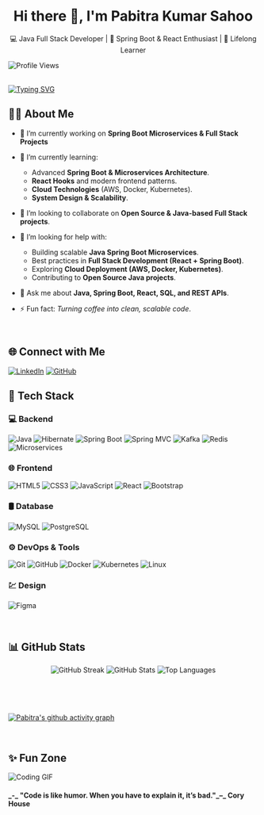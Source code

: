 <h1 align="center"> Hi there 👋, I'm Pabitra Kumar Sahoo </h1>

<p align="center"> 💻 Java Full Stack Developer | 🚀 Spring Boot & React Enthusiast | 🌱 Lifelong Learner </p>

![Profile Views](https://komarev.com/ghpvc/?username=Pabitra-33&label=Profile%20Views&color=0e75b6&style=flat)
<br><br>

[![Typing SVG](https://readme-typing-svg.herokuapp.com?font=Fira+Code&pause=1000&color=0CF7E6&width=500&lines=Java+Full+Stack+Developer;Spring+Boot+%7C+React+%7C+SQL;Problem+Solver+%7C+Lifelong+Learner;Open+Source+Contributor)](https://git.io/typing-svg) 
<br>

## 🙋‍♂️ About Me

- 🔭 I’m currently working on **Spring Boot Microservices & Full Stack Projects**
  
- 🌱 I’m currently learning:
  - Advanced **Spring Boot & Microservices Architecture**.
  - **React Hooks** and modern frontend patterns.
  - **Cloud Technologies** (AWS, Docker, Kubernetes).
  - **System Design & Scalability**.
    
- 👯 I’m looking to collaborate on **Open Source & Java-based Full Stack projects**.
  
- 🤝 I’m looking for help with:
  - Building scalable **Java Spring Boot Microservices**.
  - Best practices in **Full Stack Development (React + Spring Boot)**.
  - Exploring **Cloud Deployment (AWS, Docker, Kubernetes)**.
  - Contributing to **Open Source Java projects**.
    
- 💬 Ask me about **Java, Spring Boot, React, SQL, and REST APIs**.
  
- ⚡ Fun fact: *Turning coffee into clean, scalable code*.

<br>

## 🌐 Connect with Me
[![LinkedIn](https://img.shields.io/badge/LinkedIn-0077B5?style=for-the-badge&logo=linkedin&logoColor=white)](https://www.linkedin.com/in/pabitra-kumar1412/)  [![GitHub](https://img.shields.io/badge/GitHub-181717?style=for-the-badge&logo=github&logoColor=white)](https://github.com/Pabitra-33) 
<br>

## 🚀 Tech Stack

### 💻 Backend
![Java](https://img.shields.io/badge/Java-ED8B00?style=for-the-badge&logo=openjdk&logoColor=white)
![Hibernate](https://img.shields.io/badge/Hibernate-59666C?style=for-the-badge&logo=hibernate&logoColor=white)
![Spring Boot](https://img.shields.io/badge/Spring%20Boot-6DB33F?style=for-the-badge&logo=springboot&logoColor=white)
![Spring MVC](https://img.shields.io/badge/Spring%20MVC-6DB33F?style=for-the-badge&logo=spring&logoColor=white)
![Kafka](https://img.shields.io/badge/Kafka-231F20?style=for-the-badge&logo=apachekafka&logoColor=white)
![Redis](https://img.shields.io/badge/Redis-DC382D?style=for-the-badge&logo=redis&logoColor=white)
![Microservices](https://img.shields.io/badge/Microservices-4285F4?style=for-the-badge&logo=cloud&logoColor=white)
<br>

### 🌐 Frontend
![HTML5](https://img.shields.io/badge/HTML5-E34F26?style=for-the-badge&logo=html5&logoColor=white)
![CSS3](https://img.shields.io/badge/CSS3-1572B6?style=for-the-badge&logo=css3&logoColor=white)
![JavaScript](https://img.shields.io/badge/JavaScript-F7DF1E?style=for-the-badge&logo=javascript&logoColor=black)
![React](https://img.shields.io/badge/React-61DAFB?style=for-the-badge&logo=react&logoColor=black)
![Bootstrap](https://img.shields.io/badge/Bootstrap-563D7C?style=for-the-badge&logo=bootstrap&logoColor=white)
<br>

### 🛢 Database
![MySQL](https://img.shields.io/badge/MySQL-005C84?style=for-the-badge&logo=mysql&logoColor=white)
![PostgreSQL](https://img.shields.io/badge/PostgreSQL-316192?style=for-the-badge&logo=postgresql&logoColor=white)
<br>

### ⚙️ DevOps & Tools
![Git](https://img.shields.io/badge/Git-F05032?style=for-the-badge&logo=git&logoColor=white)
![GitHub](https://img.shields.io/badge/GitHub-181717?style=for-the-badge&logo=github&logoColor=white)
![Docker](https://img.shields.io/badge/Docker-2496ED?style=for-the-badge&logo=docker&logoColor=white)
![Kubernetes](https://img.shields.io/badge/Kubernetes-326CE5?style=for-the-badge&logo=kubernetes&logoColor=white)
![Linux](https://img.shields.io/badge/Linux-FCC624?style=for-the-badge&logo=linux&logoColor=black)
<br>

### 💹 Design
![Figma](https://img.shields.io/badge/Figma-F24E1E?style=for-the-badge&logo=figma&logoColor=white)


<br>

## 📊 GitHub Stats

<p align="center">
  <img src="https://github-readme-streak-stats.herokuapp.com/?user=Pabitra-33&theme=tokyonight" alt="GitHub Streak" />
  <img src="https://github-readme-stats.vercel.app/api?username=Pabitra-33&show_icons=true&theme=tokyonight" alt="GitHub Stats" />
  <img src="https://github-readme-stats.vercel.app/api/top-langs/?username=Pabitra-33&layout=compact&theme=tokyonight&card_width=450" alt="Top Languages" />
</p>  

<br><br><br>

[![Pabitra's github activity graph](https://github-readme-activity-graph.vercel.app/graph?username=Pabitra-33&theme=tokyo-night)](https://github.com/ashutosh00710/github-readme-activity-graph)  

<br>


## ✨ Fun Zone
![Coding GIF](https://media.giphy.com/media/13HgwGsXF0aiGY/giphy.gif)  

<h4> _-_ "Code is like humor. When you have to explain it, it’s bad."_–_ Cory House</h4>
